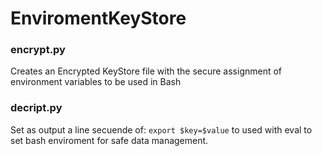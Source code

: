 # EnviromentKeyStore
### encrypt.py
Creates an Encrypted KeyStore file with the secure assignment of environment variables to be used in Bash
### decript.py
Set as output a line secuende of: `export $key=$value` to used with eval to set bash enviroment for safe data management. 


